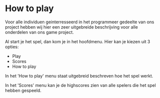 # How to play

Voor alle individuen geinterresseerd in het programmeer gedeelte van ons project
hebben wij hier een zeer uitgebreide beschrijving voor alle onderdelen van ons game project.

Al start je het spel, dan kom je in het hoofdmenu. Hier kan je kiezen uit 3 opties:
- Play
- Scores
- How to play

In het 'How to play' menu staat uitgebreid beschreven hoe het spel werkt.

In het 'Scores' menu kan je de highscores zien van alle spelers die het spel hebben gespeeld.